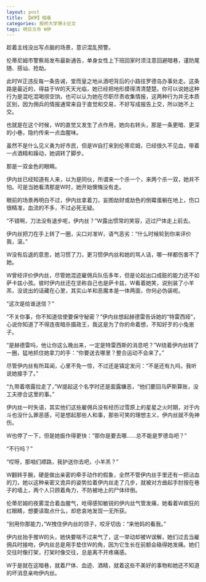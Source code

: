 ```yaml
---
layout: post
title: 【W伊】暗巷
categories: 舰桥大学博士论文
tags: 明日方舟 W伊
---
```


趁着主线没出写点脑的场景，意识混乱预警。


伦蒂尼姆市警察局发布最新通告，单身女性上下班回家时须注意回避暗巷，谨防尾随、搭讪、抢劫。


此时W正违反每一条告诫，堂而皇之地从酒吧背后的小路往罗德岛办事处走。这条路是最近的，得益于W的天天光临，她已经把地形摸得清清楚楚。你可以说她这种行为是混吃混喝捞空饷，也可以认为她在尽职尽责收集情报，这两种行为并无本质区别，因为佣兵的情报通常来自于直觉和交易，不好写成报告上交，所以她不上交。


也就是在这个时候，W的直觉又发生了点作用，她向右转头，那是一条更暗、更深的小巷，隐约传来一点血腥味。


虽然不是什么见义勇为好市民，但是W自打来到伦蒂尼姆，已经很久不见血，带着一点酒精和躁动，她调转了脚步。


那是一双金色的眼睛。


伊内丝已经知道有人来，以为是同伙，所谓来一个杀一个，来两个杀一双，她并不怕。可是当她看清那是W时，她开始懊悔没有走。





眼前的场景再明白不过，伊内丝拿着刀，妄图劫财或劫色的倒霉蛋躺在地上，伤口很精准，血流的不多，不过必死无疑。


“不错啊，刀法没有退步呢，伊内丝？”W露出惯常的笑容，迈过尸体走上前去。


伊内丝把刀在手上转了一圈，尖口对准W，语气恶劣：“什么时候轮到你来评价我，滚。”


W没有后退的意思，她习惯了刀，更习惯伊内丝和她的骂人话，哪一样都伤害不了她。


W曾经评价伊内丝，尽管她混迹雇佣兵队伍多年，但是论起出口成脏的能力还不如萨卡兹小孩。彼时伊内丝还在坚称自己也是萨卡兹，W看着她笑，说别装了小羊羔，没说出的话藏在心里，其实山羊和恶魔本是一体两面，你何必伪装呢。


“这次是给谁送信？”


“不关你事，你不知道信使要保守秘密？”伊内丝想起赫德雷告诉她的“特雷西娅”，心说你知道了不得连夜暗杀摄政王，我这是为了你的命着想，不知好歹的小兔崽子。


“是赫德雷吗，他让你这么晚出来，一定是特雷西斯的消息吧？”W绕着伊内丝转了一圈，猛地抓住她拿刀的手：“你要送去哪里？整合运动不会来了。”


尽管伊内丝有所耳闻，心里不免一惊，不过还是镇定发问：“不是还有九吗，我听说她接手了。”


“九带着塔露拉走了，”W提起这个名字时还是面露嫌恶，“他们要回乌萨斯算账，没工夫掺合这里的事。”


伊内丝一时失语，其实他们这些雇佣兵没有经历过雪原上的星星之火时期，对于内斗也没什么罪恶感，可是想起那些人和事，那些可笑的理想主义，伊内丝就不免神伤。


W也停了一下，但是她振作得更快：“那你是要去哪……总不能是罗德岛吧？”


“不行吗？”


“哎呀，那咱们顺路，我护送你去吧，小羊羔？”


W翻转手腕，硬是做出亲密的牵手动作的假象，全然不管伊内丝手里还有一把沾血的刀，她以这种亲密又诡异的姿势拉着伊内丝走了几步，就被对方曲起手肘按在巷子的墙上，两个人只顾着角力，不防被地上的尸体绊倒。


伦蒂尼姆的夜雾混合着血腥气，呛得感知敏锐的伊内丝气管发痛，她看着W疯狂的红眼睛，想要读取点什么，却悲哀地发现一无所获。


“别用你那能力，”W拽住伊内丝的领子，咬牙切齿：“来他妈的看我。”


伊内丝抬手推W的头，她快要喘不过来气了，这一举动却被W误解，她们过去当雇佣兵时接吻，伊内丝总是用手垫住W的角，因为它生长在前额会硌得她发痛。她们交往时像打架，打架时像交往，总是离不开疼痛感。


W于是就在这暗巷，就着尸体、血迹、酒精，就着这些不美好的事物和她还不知道的坏消息亲吻伊内丝。
